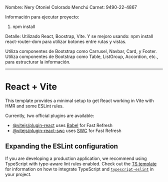 Nombre: Nery Otoniel Colorado Menchú
Carnet: 9490-22-4867

Información para ejecutar proyecto:
1. npm install

Detalle: Utilizado React, Boostrap, Vite. Y se mejoro usando: npm install react-router-dom para utilizar botones entre rutas y vistas.

Utiliza componentes de Bootstrap como Carrusel, Navbar, Card, y Footer.
Utiliza componentes de Bootstrap como Table, ListGroup, Accordion, etc., para estructurar la información.


----------------------
# React + Vite

This template provides a minimal setup to get React working in Vite with HMR and some ESLint rules.

Currently, two official plugins are available:

- [@vitejs/plugin-react](https://github.com/vitejs/vite-plugin-react/blob/main/packages/plugin-react) uses [Babel](https://babeljs.io/) for Fast Refresh
- [@vitejs/plugin-react-swc](https://github.com/vitejs/vite-plugin-react/blob/main/packages/plugin-react-swc) uses [SWC](https://swc.rs/) for Fast Refresh

## Expanding the ESLint configuration

If you are developing a production application, we recommend using TypeScript with type-aware lint rules enabled. Check out the [TS template](https://github.com/vitejs/vite/tree/main/packages/create-vite/template-react-ts) for information on how to integrate TypeScript and [`typescript-eslint`](https://typescript-eslint.io) in your project.
